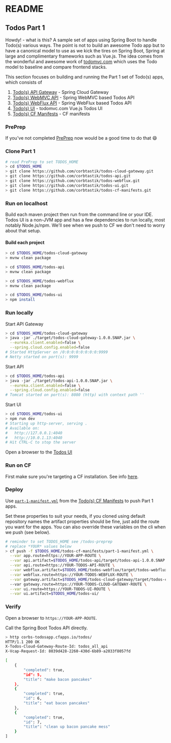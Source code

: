 # README

## Todos Part 1  

Howdy! - what is this?  A sample set of apps using Spring Boot to handle Todo(s) various ways.  The point is not to build an awesome Todo app but to have a canonical model to use as we kick the tires on Spring Boot, Spring at large and complimentary frameworks such as Vue.js.  The idea comes from the wonderful and awesome work of [todomvc.com](https://todomvc.com) which uses the Todo model to baseline and compare frontend stacks.

This section focuses on building and running the Part 1 set of Todo(s) apps, which consists of

1. [Todo(s) API Gateway](https://github.com/corbtastik/todos-cloud-gateway) - Spring Cloud Gateway
2. [Todo(s) WebMVC API](https://github.com/corbtastik/todos-api) - Spring WebMVC based Todos API
3. [Todo(s) WebFlux API](https://github.com/corbtastik/todos-webflux) - Spring WebFlux based Todos API
4. [Todo(s) UI](https://github.com/corbtastik/todos-ui) - todomvc.com Vue.js Todos UI
5. [Todo(s) CF Manifests](https://github.com/corbtastik/todos-cf-manifests) - CF manifests

### PrePrep

If you've not completed [PrePrep](/todos-preprep) now would be a good time to do that :smile:

### Clone Part 1

```bash
# read PrePrep to set TODOS_HOME
> cd $TODOS_HOME
> git clone https://github.com/corbtastik/todos-cloud-gateway.git
> git clone https://github.com/corbtastik/todos-api.git
> git clone https://github.com/corbtastik/todos-webflux.git
> git clone https://github.com/corbtastik/todos-ui.git
> git clone https://github.com/corbtastik/todos-cf-manifests.git
```

### Run on localhost

Build each maven project then run from the command line or your IDE.  Todos UI is a non-JVM app and has a few dependencies to run locally, most notably Node.js/npm.  We'll see when we push to CF we don't need to worry about that setup.

#### Build each project

```bash
> cd $TODOS_HOME/todos-cloud-gateway
> mvnw clean package
```

```bash
> cd $TODOS_HOME/todos-api
> mvnw clean package
```

```bash
> cd $TODOS_HOME/todos-webflux
> mvnw clean package
```

```bash
> cd $TODOS_HOME/todos-ui
> npm install
```

### Run locally

Start API Gateway

```bash
> cd $TODOS_HOME/todos-cloud-gateway
> java -jar ./target/todos-cloud-gateway-1.0.0.SNAP.jar \
  --eureka.client.enabled=false \
  --spring.cloud.config.enabled=false
# Started HttpServer on /0:0:0:0:0:0:0:0:9999
# Netty started on port(s): 9999
```

Start API

```bash
> cd $TODOS_HOME/todos-api
> java -jar ./target/todos-api-1.0.0.SNAP.jar \
  --eureka.client.enabled=false \
  --spring.cloud.config.enabled=false
# Tomcat started on port(s): 8080 (http) with context path ''
```

Start UI

```bash
> cd $TODOS_HOME/todos-ui
> npm run dev
# Starting up http-server, serving .
# Available on:
#   http://127.0.0.1:4040
#   http://10.0.1.13:4040
# Hit CTRL-C to stop the server
```

Open a browser to the [Todos UI](`http://localhost:9999`)

### Run on CF

First make sure you're targeting a CF installation.  See info [here](/todos-preprep).

### Deploy  

Use [``part-1-manifest.yml``](https://github.com/corbtastik/todos-cf-manifests/blob/master/part-1-manifest.yml) from the [Todo(s) CF Manifests](https://github.com/corbtastik/todos-cf-manifests) to push Part 1 apps.

Set these properties to suit your needs, if you cloned using default repository names the artifact properties should be fine, just add the route you want for the apps.  You can also override these variables on the cli when we push (see below).

```bash
# reminder to set TODOS_HOME see /todos-preprep
# replace *YOUR* values below
> cf push -f $TODOS_HOME/todos-cf-manifests/part-1-manifest.yml \
  --var app.route=https://YOUR-APP-ROUTE \
  --var api.artifact=$TODOS_HOME/todos-api/target/todos-api-1.0.0.SNAP.jar \
  --var api.route=https://YOUR-TODOS-API-ROUTE \
  --var webflux.artifact=$TODOS_HOME/todos-webflux/target/todos-webflux-1.0.0.SNAP.jar \
  --var webflux.route=https://YOUR-TODOS-WEBFLUX-ROUTE \
  --var gateway.artifact=$TODOS_HOME/todos-cloud-gateway/target/todos-cloud-gateway-1.0.0.SNAP.jar \ 
  --var gateway.route=https://YOUR-TODOS-CLOUD-GATEWAY-ROUTE \
  --var ui.route=https://YOUR-TODOS-UI-ROUTE \
  --var ui.artifact=$TODOS_HOME/todos-ui/
```

### Verify

Open a browser to `https://YOUR-APP-ROUTE`.

Call the Spring Boot Todos API directly.

```bash
> http corbs-todosapp.cfapps.io/todos/
HTTP/1.1 200 OK
X-Todos-Cloud-Gateway-Route-Id: todos_all_api
X-Vcap-Request-Id: 8039d428-2260-430d-6b89-a2033f8057fd

[
    {
        "completed": true,
        "id": 5,
        "title": "make bacon pancakes"
    },
    {
        "completed": true,
        "id": 6,
        "title": "eat bacon pancakes"
    },
    {
        "completed": true,
        "id": 7,
        "title": "clean up bacon pancake mess"
    }
]
```

